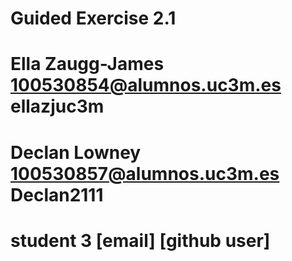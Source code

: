 # Guided Exercise 2.1
# Ella Zaugg-James 100530854@alumnos.uc3m.es ellazjuc3m
# Declan Lowney 100530857@alumnos.uc3m.es Declan2111
# student 3  [email] [github user]
